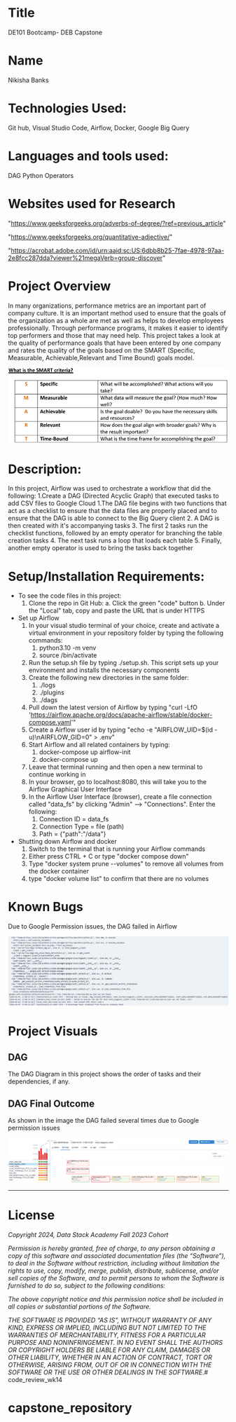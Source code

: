 # Title
DE101 Bootcamp- DEB Capstone

# Name
Nikisha Banks

# Technologies Used: 
Git hub, Visual Studio Code, Airflow, Docker, Google Big Query

# Languages and tools used: 
DAG Python Operators

# Websites used for Research
"https://www.geeksforgeeks.org/adverbs-of-degree/?ref=previous_article"

"https://www.geeksforgeeks.org/quantitative-adjective/"

"https://acrobat.adobe.com/id/urn:aaid:sc:US:6dbb8b25-7fae-4978-97aa-2e8fcc287dda?viewer%21megaVerb=group-discover" 


# Project Overview
In many organizations, performance metrics are an important part of company culture. It is an important method used to ensure that the goals of the organization as a whole are met as well as helps to develop employees professionally. Through performance programs, it makes it easier to identify top performers and those that may need help. This project takes a look at the quality of performance goals that have been entered by one company and rates the quality of the goals based on the SMART (Specific, Measurable, Achievable,Relevant and Time Bound) goals model.


![Image](https://github.com/nbanks062523/capstone_repository/blob/e401dec36dafcc1b7c6de130f8c26f37b6f6d7f7/dsa-airflow/data/SMARTCriteria.png)



# Description:
In this project, Airflow was used to orchestrate a workflow that did the following:
1.Create a DAG (Directed Acyclic Graph) that executed tasks to add CSV files to Google Cloud
    1.The DAG file begins with two functions that act as a checklist to ensure that the data files are properly placed and to ensure that the DAG is able to connect to the Big Query client
    2. A DAG is then created with it's accompanying tasks
    3. The first 2 tasks run the checklist functions, followed by an empty operator for branching the table creation tasks
    4. The next task runs a loop that loads each table
    5. Finally, another empty operator is used to bring the tasks back together 



# Setup/Installation Requirements:
- To see the code files in this project:
  1. Clone the repo in Git Hub: 
                a. Click the green "code" button
                b. Under the "Local" tab, copy and paste the URL that is under HTTPS
- Set up Airflow 
  1. In your visual studio terminal of your choice, create and activate a virtual environment in your repository folder by typing the following commands: 
     1. python3.10 -m venv <virtual environment name>
     2. source <virtual environment name>/bin/activate 
  2. Run the setup.sh file by typing ./setup.sh. This script sets up your environment and installs the necessary components
  3. Create the following new directories in the same folder:
     1. ./logs
     2. ./plugins
     3. ./dags
  4. Pull down the latest version of Airflow by typing 	"curl -LfO 'https://airflow.apache.org/docs/apache-airflow/stable/docker-compose.yaml'"
  5. Create a Airflow user id by typing "echo -e "AIRFLOW_UID=$(id -u)\nAIRFLOW_GID=0" > .env"
  6. Start Airflow and all related containers by typing:
     1. docker-compose up airflow-init
     2. docker-compose up
  7. Leave that terminal running and then open a new terminal to continue working in
  8. In your browser, go to localhost:8080, this will take you to the Airflow Graphical User Interface
  9. In the Airflow User Interface (browser), create a file connection called "data_fs" by clicking "Admin" --> "Connections". Enter the following:
     1.  Connection ID = data_fs
     2.  Connection Type = file (path)
     3.  Path = {"path":"/data"} 
- Shutting down Airflow and docker
  1. Switch to the terminal that is running your Airflow commands
  2. Either press CTRL + C or type "docker compose down"
  3. Type "docker system prune --volumes" to remove all volumes from the docker container
  4. type "docker volume list" to confirm that there are no volumes


# Known Bugs
Due to Google Permission issues, the DAG failed in Airflow


![Image](https://github.com/nbanks062523/capstone_repository/blob/e401dec36dafcc1b7c6de130f8c26f37b6f6d7f7/dsa-airflow/data/DockerError_030724.png)

# Project Visuals


## DAG 
The DAG Diagram in this project shows the order of tasks and their dependencies, if any.

## DAG Final Outcome
As shown in the image the DAG failed several times due to Google permission issues 

![Image](https://github.com/nbanks062523/capstone_repository/blob/e401dec36dafcc1b7c6de130f8c26f37b6f6d7f7/dsa-airflow/data/AirflowStatus_030724.png)

---
# License
*Copyright 2024, Data Stack Academy Fall 2023 Cohort*

*Permission is hereby granted, free of charge, to any person obtaining a copy of this software and associated documentation files (the “Software”), to deal in the Software without restriction, including without limitation the rights to use, copy, modify, merge, publish, distribute, sublicense, and/or sell copies of the Software, and to permit persons to whom the Software is furnished to do so, subject to the following conditions:*

*The above copyright notice and this permission notice shall be included in all copies or substantial portions of the Software.*

*THE SOFTWARE IS PROVIDED “AS IS”, WITHOUT WARRANTY OF ANY KIND, EXPRESS OR IMPLIED, INCLUDING BUT NOT LIMITED TO THE WARRANTIES OF MERCHANTABILITY, FITNESS FOR A PARTICULAR PURPOSE AND NONINFRINGEMENT. IN NO EVENT SHALL THE AUTHORS OR COPYRIGHT HOLDERS BE LIABLE FOR ANY CLAIM, DAMAGES OR OTHER LIABILITY, WHETHER IN AN ACTION OF CONTRACT, TORT OR OTHERWISE, ARISING FROM, OUT OF OR IN CONNECTION WITH THE SOFTWARE OR THE USE OR OTHER DEALINGS IN THE SOFTWARE.*# code_review_wk14

# capstone_repository
